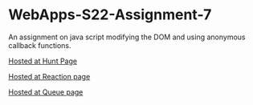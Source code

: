 # WebApps-S22-Assignment-7

An assignment on java script modifying the DOM and using anonymous callback functions.<br>

[Hosted at Hunt Page](https://44-563-web-apps-s22.github.io/webapps-s22-assignment-7-bindisanjay/hunt.html)<br>

[Hosted at Reaction page](https://44-563-web-apps-s22.github.io/webapps-s22-assignment-7-bindisanjay/reaction.html)<br>

[Hosted at Queue page](https://44-563-web-apps-s22.github.io/webapps-s22-assignment-7-bindisanjay/queue.html)<br>

